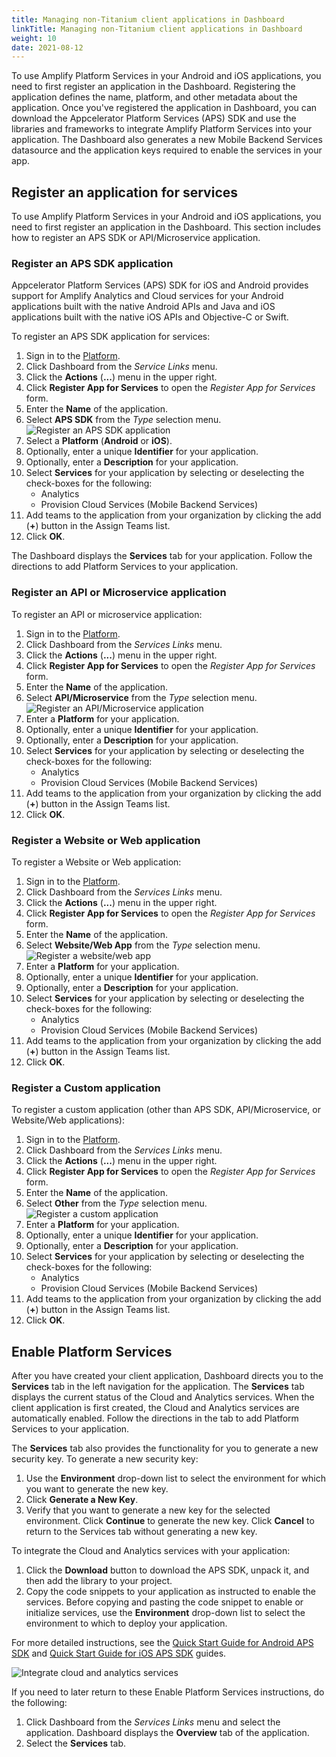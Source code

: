 ```yaml
---
title: Managing non-Titanium client applications in Dashboard
linkTitle: Managing non-Titanium client applications in Dashboard
weight: 10
date: 2021-08-12
---
```


To use Amplify Platform Services in your Android and iOS applications, you need to first register an application in the Dashboard. Registering the application defines the name, platform, and other metadata about the application. Once you've registered the application in Dashboard, you can download the Appcelerator Platform Services (APS) SDK and use the libraries and frameworks to integrate Amplify Platform Services into your application. The Dashboard also generates a new Mobile Backend Services datasource and the application keys required to enable the services in your app.

## Register an application for services

To use Amplify Platform Services in your Android and iOS applications, you need to first register an application in the Dashboard. This section includes how to register an APS SDK or API/Microservice application.

### Register an APS SDK application

Appcelerator Platform Services (APS) SDK for iOS and Android provides support for Amplify Analytics and Cloud services for your Android applications built with the native Android APIs and Java and iOS applications built with the native iOS APIs and Objective-C or Swift.

To register an APS SDK application for services:

1. Sign in to the [Platform](https://platform.axway.com/).
2. Click Dashboard from the _Service Links_ menu.
3. Click the **Actions** (**...**) menu in the upper right.
4. Click **Register App for Services** to open the _Register App for Services_ form.
5. Enter the **Name** of the application.
6. Select **APS SDK** from the _Type_ selection menu.
    ![Register an APS SDK application](/Images/registerappforservice_latest_apssdk.png)
7. Select a **Platform** (**Android** or **iOS**).
8. Optionally, enter a unique **Identifier** for your application.
9. Optionally, enter a **Description** for your application.
10. Select **Services** for your application by selecting or deselecting the check-boxes for the following:
    * Analytics
    * Provision Cloud Services (Mobile Backend Services)
11. Add teams to the application from your organization by clicking the add (**+**) button in the Assign Teams list.
12. Click **OK**.

The Dashboard displays the **Services** tab for your application. Follow the directions to add Platform Services to your application.

### Register an API or Microservice application

To register an API or microservice application:

1. Sign in to the [Platform](https://platform.axway.com/).
2. Click Dashboard from the _Services Links_ menu.
3. Click the **Actions** (**...**) menu in the upper right.
4. Click **Register App for Services** to open the _Register App for Services_ form.
5. Enter the **Name** of the application.
6. Select **API/Microservice** from the _Type_ selection menu.
    ![Register an API/Microservice application](/Images/registerappforservice_latest_api.png)
7. Enter a **Platform** for your application.
8. Optionally, enter a unique **Identifier** for your application.
9. Optionally, enter a **Description** for your application.
10. Select **Services** for your application by selecting or deselecting the check-boxes for the following:
    * Analytics
    * Provision Cloud Services (Mobile Backend Services)
11. Add teams to the application from your organization by clicking the add (**+**) button in the Assign Teams list.
12. Click **OK**.

### Register a Website or Web application

To register a Website or Web application:

1. Sign in to the [Platform](https://platform.axway.com/).
2. Click Dashboard from the _Services Links_ menu.
3. Click the **Actions** (**...**) menu in the upper right.
4. Click **Register App for Services** to open the _Register App for Services_ form.
5. Enter the **Name** of the application.
6. Select **Website/Web App** from the _Type_ selection menu.
    ![Register a website/web app](/Images/registerappforservice_latest_web.png)
7. Enter a **Platform** for your application.
8. Optionally, enter a unique **Identifier** for your application.
9. Optionally, enter a **Description** for your application.
10. Select **Services** for your application by selecting or deselecting the check-boxes for the following:
    * Analytics
    * Provision Cloud Services (Mobile Backend Services)
11. Add teams to the application from your organization by clicking the add (**+**) button in the Assign Teams list.
12. Click **OK**.

### Register a Custom application

To register a custom application (other than APS SDK, API/Microservice, or Website/Web applications):

1. Sign in to the [Platform](https://platform.axway.com/).
2. Click Dashboard from the _Services Links_ menu.
3. Click the **Actions** (**...**) menu in the upper right.
4. Click **Register App for Services** to open the _Register App for Services_ form.
5. Enter the **Name** of the application.
6. Select **Other** from the _Type_ selection menu.
    ![Register a custom application](/Images/registerappforservice_latest_other.png)
7. Enter a **Platform** for your application.
8. Optionally, enter a unique **Identifier** for your application.
9. Optionally, enter a **Description** for your application.
10. Select **Services** for your application by selecting or deselecting the check-boxes for the following:
    * Analytics
    * Provision Cloud Services (Mobile Backend Services)
11. Add teams to the application from your organization by clicking the add (**+**) button in the Assign Teams list.
12. Click **OK**.

## Enable Platform Services

After you have created your client application, Dashboard directs you to the **Services** tab in the left navigation for the application. The **Services** tab displays the current status of the Cloud and Analytics services. When the client application is first created, the Cloud and Analytics services are automatically enabled. Follow the directions in the tab to add Platform Services to your application.

The **Services** tab also provides the functionality for you to generate a new security key. To generate a new security key:

1. Use the **Environment** drop-down list to select the environment for which you want to generate the new key.
2. Click **Generate a New Key**.
3. Verify that you want to generate a new key for the selected environment. Click **Continue** to generate the new key. Click **Cancel** to return to the Services tab without generating a new key.

To integrate the Cloud and Analytics services with your application:

1. Click the **Download** button to download the APS SDK, unpack it, and then add the library to your project.
2. Copy the code snippets to your application as instructed to enable the services. Before copying and pasting the code snippet to enable or initialize services, use the **Environment** drop-down list to select the environment to which to deploy your application.

For more detailed instructions, see the [Quick Start Guide for Android APS SDK](https://docs.axway.com/bundle/Amplify_Appcelerator_Services_allOS_en/page/quick_start_guide_for_android_aps_sdk.html) and [Quick Start Guide for iOS APS SDK](https://docs.axway.com/bundle/Amplify_Appcelerator_Services_allOS_en/page/quick_start_guide_for_ios_aps_sdk.html) guides.

![Integrate cloud and analytics services](/Images/platformservicesinstructions_new.png)

If you need to later return to these Enable Platform Services instructions, do the following:

1. Click Dashboard from the _Services Links_ menu and select the application. Dashboard displays the **Overview** tab of the application.
2. Select the **Services** tab.
